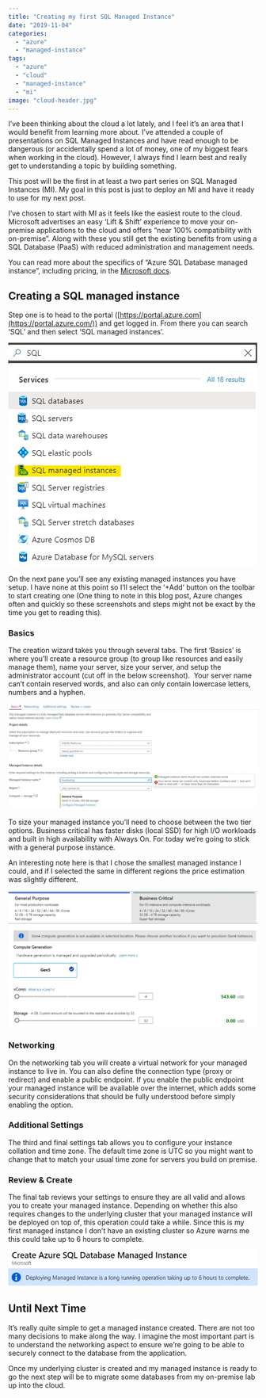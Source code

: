```yaml
---
title: "Creating my first SQL Managed Instance"
date: "2019-11-04"
categories:
  - "azure"
  - "managed-instance"
tags:
  - "azure"
  - "cloud"
  - "managed-instance"
  - "mi"
image: "cloud-header.jpg"
---
```


I’ve been thinking about the cloud a lot lately, and I feel it’s an area that I would benefit from learning more about. I’ve attended a couple of presentations on SQL Managed Instances and have read enough to be dangerous (or accidentally spend a lot of money, one of my biggest fears when working in the cloud). However, I always find I learn best and really get to understanding a topic by building something.

This post will be the first in at least a two part series on SQL Managed Instances (MI). My goal in this post is just to deploy an MI and have it ready to use for my next post.

I’ve chosen to start with MI as it feels like the easiest route to the cloud. Microsoft advertises an easy ‘Lift & Shift’ experience to move your on-premise applications to the cloud and offers “near 100% compatibility with on-premise”. Along with these you still get the existing benefits from using a SQL Database (PaaS) with reduced administration and management needs.

You can read more about the specifics of “Azure SQL Database managed instance”, including pricing, in the [Microsoft docs](https://docs.microsoft.com/en-us/azure/sql-database/sql-database-managed-instance).

## **Creating a SQL managed instance**

Step one is to head to the portal ([https://portal.azure.com](https://portal.azure.com/)) and get logged in. From there you can search ‘SQL’ and then select ‘SQL managed instances’.

![](images/SQLMI_Create.jpg)

On the next pane you’ll see any existing managed instances you have setup. I have none at this point so I’ll select the ‘+Add’ button on the toolbar to start creating one (One thing to note in this blog post, Azure changes often and quickly so these screenshots and steps might not be exact by the time you get to reading this).

### Basics

The creation wizard takes you through several tabs. The first ‘Basics’ is where you’ll create a resource group (to group like resources and easily manage them), name your server, size your server, and setup the administrator account (cut off in the below screenshot).  Your server name can’t contain reserved words, and also can only contain lowercase letters, numbers and a hyphen.

![Basics for SQL MI setup](images/create1-1024x434.jpg)

To size your managed instance you’ll need to choose between the two tier options. Business critical has faster disks (local SSD) for high I/O workloads and built in high availability with Always On. For today we’re going to stick with a general purpose instance.

An interesting note here is that I chose the smallest managed instance I could, and if I selected the same in different regions the price estimation was slightly different.

![](images/sizing.jpg)

### Networking

On the networking tab you will create a virtual network for your managed instance to live in. You can also define the connection type (proxy or redirect) and enable a public endpoint. If you enable the public endpoint your managed instance will be available over the internet, which adds some security considerations that should be fully understood before simply enabling the option.

### Additional Settings

The third and final settings tab allows you to configure your instance collation and time zone. The default time zone is UTC so you might want to change that to match your usual time zone for servers you build on premise.

### Review & Create

The final tab reviews your settings to ensure they are all valid and allows you to create your managed instance. Depending on whether this also requires changes to the underlying cluster that your managed instance will be deployed on top of, this operation could take a while. Since this is my first managed instance I don’t have an existing cluster so Azure warns me this could take up to 6 hours to complete.

![](images/hourstocomplete.jpg)

## Until Next Time

It’s really quite simple to get a managed instance created. There are not too many decisions to make along the way. I imagine the most important part is to understand the networking aspect to ensure we’re going to be able to securely connect to the database from the application.

Once my underlying cluster is created and my managed instance is ready to go the next step will be to migrate some databases from my on-premise lab up into the cloud.
